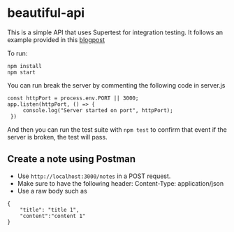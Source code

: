 # beautiful-api

This is a simple API that uses Supertest for integration testing. It follows an example provided in this [blogpost](https://medium.com/@adrianpothuaud/why-you-should-think-twice-before-using-supertest-in-your-api-integration-tests-327f86010fcf)

To run:
```
npm install
npm start
```

You can run break the server by commenting the following code in server.js
```
const httpPort = process.env.PORT || 3000;
app.listen(httpPort, () => {
     console.log("Server started on port", httpPort);
 })
```
And then you can run the test suite with `npm test` to confirm that event if the server is broken, the test will pass. 

## Create a note using Postman
- Use `http://localhost:3000/notes` in a POST request. 
- Make sure to have the following header: Content-Type: application/json
- Use a raw body such as 
```
{
    "title": "title 1",
    "content":"content 1"
}
```